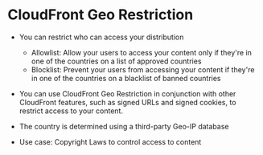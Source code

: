 # CloudFront Geo Restriction

- You can restrict who can access your distribution
    - Allowlist: Allow your users to access your content only if they're in one of the countries on a list of approved countries
    - Blocklist: Prevent your users from accessing your content if they're in one of the countries on a blacklist of banned countries

- You can use CloudFront Geo Restriction in conjunction with other CloudFront features, such as signed URLs and signed cookies, to restrict access to your content.
- The country is determined using a third-party Geo-IP database
- Use case: Copyright Laws to control access to content